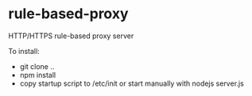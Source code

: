 # rule-based-proxy
HTTP/HTTPS rule-based proxy server

To install:
 - git clone ..
 - npm install
 - copy startup script to /etc/init or start manually with nodejs server.js

